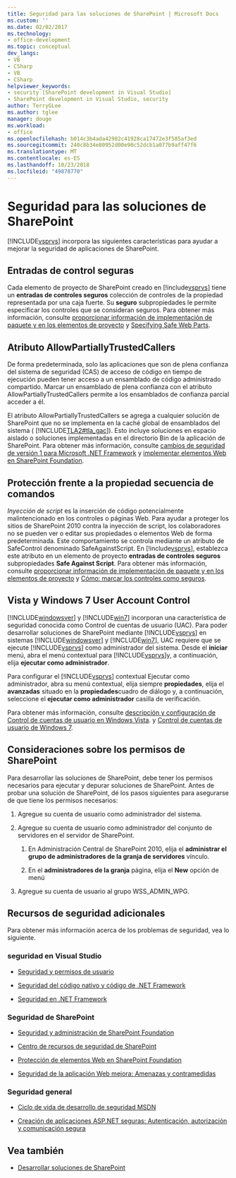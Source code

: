 ```yaml
---
title: Seguridad para las soluciones de SharePoint | Microsoft Docs
ms.custom: ''
ms.date: 02/02/2017
ms.technology:
- office-development
ms.topic: conceptual
dev_langs:
- VB
- CSharp
- VB
- CSharp
helpviewer_keywords:
- security [SharePoint development in Visual Studio]
- SharePoint development in Visual Studio, security
author: TerryGLee
ms.author: tglee
manager: douge
ms.workload:
- office
ms.openlocfilehash: b014c3b4ada42982c41928ca17472e3f585af3ed
ms.sourcegitcommit: 240c8b34e80952d00e90c52dcb1a077b9aff47f6
ms.translationtype: MT
ms.contentlocale: es-ES
ms.lasthandoff: 10/23/2018
ms.locfileid: "49878770"
---
```

# <a name="security-for-sharepoint-solutions"></a>Seguridad para las soluciones de SharePoint
  [!INCLUDE[vsprvs](../sharepoint/includes/vsprvs-md.md)] incorpora las siguientes características para ayudar a mejorar la seguridad de aplicaciones de SharePoint.

## <a name="safe-control-entries"></a>Entradas de control seguras
 Cada elemento de proyecto de SharePoint creado en [!include[vsprvs](../sharepoint/includes/vsprvs-md.md)] tiene un **entradas de controles seguros** colección de controles de la propiedad representada por una caja fuerte. Su **seguro** subpropiedades le permite especificar los controles que se consideran seguros. Para obtener más información, consulte [proporcionar información de implementación de paquete y en los elementos de proyecto](../sharepoint/providing-packaging-and-deployment-information-in-project-items.md) y [Specifying Safe Web Parts](http://go.microsoft.com/fwlink/?LinkId=177521).

## <a name="allowpartiallytrustedcallers-attribute"></a>Atributo AllowPartiallyTrustedCallers
 De forma predeterminada, solo las aplicaciones que son de plena confianza del sistema de seguridad (CAS) de acceso de código en tiempo de ejecución pueden tener acceso a un ensamblado de código administrado compartido. Marcar un ensamblado de plena confianza con el atributo AllowPartiallyTrustedCallers permite a los ensamblados de confianza parcial acceder a él.

 El atributo AllowPartiallyTrustedCallers se agrega a cualquier solución de SharePoint que no se implementa en la caché global de ensamblados del sistema ( [!INCLUDE[TLA2#tla_gac](../sharepoint/includes/tla2sharptla-gac-md.md)]). Esto incluye soluciones en espacio aislado o soluciones implementadas en el directorio Bin de la aplicación de SharePoint. Para obtener más información, consulte [cambios de seguridad de versión 1 para Microsoft .NET Framework](http://go.microsoft.com/fwlink/?LinkId=177515) y [implementar elementos Web en SharePoint Foundation](http://go.microsoft.com/fwlink/?LinkId=177509).

## <a name="safe-against-script-property"></a>Protección frente a la propiedad secuencia de comandos
 *Inyección de script* es la inserción de código potencialmente malintencionado en los controles o páginas Web. Para ayudar a proteger los sitios de SharePoint 2010 contra la inyección de script, los colaboradores no se pueden ver o editar sus propiedades o elementos Web de forma predeterminada. Este comportamiento se controla mediante un atributo de SafeControl denominado SafeAgainstScript. En [!include[vsprvs](../sharepoint/includes/vsprvs-md.md)], establezca este atributo en un elemento de proyecto **entradas de controles seguros** subpropiedades **Safe Against Script**. Para obtener más información, consulte [proporcionar información de implementación de paquete y en los elementos de proyecto](../sharepoint/providing-packaging-and-deployment-information-in-project-items.md) y [Cómo: marcar los controles como seguros](../sharepoint/how-to-mark-controls-as-safe-controls.md).

## <a name="vista-and-windows-7-user-account-control"></a>Vista y Windows 7 User Account Control
 [!INCLUDE[windowsver](../sharepoint/includes/windowsver-md.md)] y [!INCLUDE[win7](../sharepoint/includes/win7-md.md)] incorporan una característica de seguridad conocida como Control de cuentas de usuario (UAC). Para poder desarrollar soluciones de SharePoint mediante [!INCLUDE[vsprvs](../sharepoint/includes/vsprvs-md.md)] en sistemas [!INCLUDE[windowsver](../sharepoint/includes/windowsver-md.md)] y [!INCLUDE[win7](../sharepoint/includes/win7-md.md)], UAC requiere que se ejecute [!INCLUDE[vsprvs](../sharepoint/includes/vsprvs-md.md)] como administrador del sistema. Desde el **iniciar** menú, abra el menú contextual para [!INCLUDE[vsprvs](../sharepoint/includes/vsprvs-md.md)]y, a continuación, elija **ejecutar como administrador**.

 Para configurar el [!INCLUDE[vsprvs](../sharepoint/includes/vsprvs-md.md)] contextual Ejecutar como administrador, abra su menú contextual, elija siempre **propiedades**, elija el **avanzadas** situado en la **propiedades**cuadro de diálogo y, a continuación, seleccione el **ejecutar como administrador** casilla de verificación.

 Para obtener más información, consulte [descripción y configuración de Control de cuentas de usuario en Windows Vista](http://go.microsoft.com/fwlink/?LinkID=156476). y [Control de cuentas de usuario de Windows 7](http://go.microsoft.com/fwlink/?LinkId=177523).

## <a name="sharepoint-permissions-considerations"></a>Consideraciones sobre los permisos de SharePoint
 Para desarrollar las soluciones de SharePoint, debe tener los permisos necesarios para ejecutar y depurar soluciones de SharePoint. Antes de probar una solución de SharePoint, dé los pasos siguientes para asegurarse de que tiene los permisos necesarios:

1.  Agregue su cuenta de usuario como administrador del sistema.

2.  Agregue su cuenta de usuario como administrador del conjunto de servidores en el servidor de SharePoint.

    1.  En Administración Central de SharePoint 2010, elija el **administrar el grupo de administradores de la granja de servidores** vínculo.

    2.  En el **administradores de la granja** página, elija el **New** opción de menú

3.  Agregue su cuenta de usuario al grupo WSS_ADMIN_WPG.

## <a name="additional-security-resources"></a>Recursos de seguridad adicionales
 Para obtener más información acerca de los problemas de seguridad, vea lo siguiente.

### <a name="visual-studio-security"></a>seguridad en Visual Studio

-   [Seguridad y permisos de usuario](http://go.microsoft.com/fwlink/?LinkId=177503)

-   [Seguridad del código nativo y código de .NET Framework](http://go.microsoft.com/fwlink/?LinkId=177504)

-   [Seguridad en .NET Framework](http://go.microsoft.com/fwlink/?LinkId=177502)

### <a name="sharepoint-security"></a>Seguridad de SharePoint

-   [Seguridad y administración de SharePoint Foundation](http://go.microsoft.com/fwlink/?LinkId=177501)

-   [Centro de recursos de seguridad de SharePoint](http://go.microsoft.com/fwlink/?LinkId=177498)

-   [Protección de elementos Web en SharePoint Foundation](http://go.microsoft.com/fwlink/?LinkId=177511)

-   [Seguridad de la aplicación Web mejora: Amenazas y contramedidas](http://go.microsoft.com/fwlink/?LinkID=140080)

### <a name="general-security"></a>Seguridad general

-   [Ciclo de vida de desarrollo de seguridad MSDN](http://go.microsoft.com/fwlink/?LinkID=147149)

-   [Creación de aplicaciones ASP.NET seguras: Autenticación, autorización y comunicación segura](http://go.microsoft.com/fwlink/?LinkId=177494)

## <a name="see-also"></a>Vea también

- [Desarrollar soluciones de SharePoint](../sharepoint/developing-sharepoint-solutions.md)